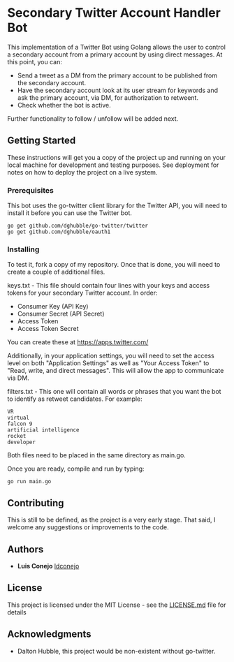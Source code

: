 # Secondary Twitter Account Handler Bot

This implementation of a Twitter Bot using Golang allows the user to control a secondary account from a primary account by using direct messages. At this point, you can:

* Send a tweet as a DM from the primary account to be published from the secondary account.
* Have the secondary account look at its user stream for keywords and ask the primary account, via DM, for authorization to retweent.
* Check whether the bot is active.

Further functionality to follow / unfollow will be added next.

## Getting Started

These instructions will get you a copy of the project up and running on your local machine for development and testing purposes. See deployment for notes on how to deploy the project on a live system.

### Prerequisites

This bot uses the go-twitter client library for the Twitter API, you will need to install it before you can use the Twitter bot.

```
go get github.com/dghubble/go-twitter/twitter
go get github.com/dghubble/oauth1
```
### Installing

To test it, fork a copy of my repository. Once that is done, you will need to create a couple of additional files.

keys.txt - This file should contain four lines with your keys and access tokens for your secondary Twitter account. In order:

* Consumer Key (API Key)
* Consumer Secret (API Secret)
* Access Token
* Access Token Secret

You can create these at https://apps.twitter.com/

Additionally, in your application settings, you will need to set the access level on both "Application Settings" as well as "Your Access Token" to "Read, write, and direct messages". This will allow the app to communicate via DM.

filters.txt - This one will contain all words or phrases that you want the bot to identify as retweet candidates. For example:

```
VR
virtual
falcon 9
artificial intelligence
rocket
developer
```
Both files need to be placed in the same directory as main.go.

Once you are ready, compile and run by typing:

```
go run main.go
```

## Contributing

This is still to be defined, as the project is a very early stage. That said, I welcome any suggestions or improvements to the code.

## Authors

* **Luis Conejo** [ldconejo](https://github.com/ldconejo)

## License

This project is licensed under the MIT License - see the [LICENSE.md](LICENSE.md) file for details

## Acknowledgments

* Dalton Hubble, this project would be non-existent without go-twitter.

